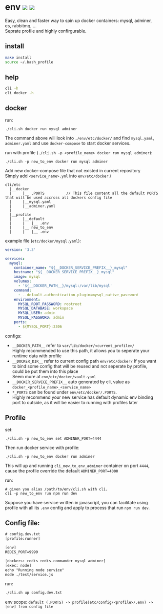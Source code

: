 # env ![](https://github.com/luanphandinh/env/workflows/workspace/badge.svg) ![](https://github.com/luanphandinh/env/workflows/cli/badge.svg)
Easy, clean and faster way to spin up docker containers: mysql, adminer, es, rabbitmq, ...\
Seprate profile and highly confirgurable.

## install
```bash
make install
source ~/.bash_profile
```

## help
```bash
cli -h
cli docker -h
```

## docker
run:
```
./cli.sh docker run mysql adminer
```
The command above will look into `./env/etc/docker/` and find `mysql.yaml`, `adminer.yaml` and use `docker-compose` to start docker services.

run with profile (`./cli.sh -p <profile_name> docker run mysql adminer`):
```
./cli.sh -p new_to_env docker run mysql adminer
```

Add new docker-compose file that not existed in current repository\
Simply add `<service_name>.yml` into `env/etc/docker`.\
```
cli/etc
  |__docker
  |     |__ .PORTS          // This file content all the default PORTS that will be used accross all dockers config file
  |     |__mysql.yaml
  |     |__adminer.yaml
  |
  |__profile
  |     |__default
  |     |   |__ .env
  |     |__ new_to_env
  |     |   |__ .env
```

example file (`etc/docker/mysql.yaml`):
```yaml
version: '3.3'

services:
  mysql:
    container_name: "${__DOCKER_SERVICE_PREFIX__}_mysql"
    hostname: "${__DOCKER_SERVICE_PREFIX__}_mysql"
    image: mysql
    volumes:
      - '${__DOCKER_PATH__}/mysql:/var/lib/mysql'
    command:
      - --default-authentication-plugin=mysql_native_password
    environment:
      MYSQL_ROOT_PASSWORD: rootroot
      MYSQL_DATABASE: workspace
      MYSQL_USER: admin
      MYSQL_PASSWORD: admin
    ports:
      - ${MYSQL_PORT}:3306
```

configs:
* `__DOCKER_PATH__` refer to `var/lib/docker/<current_profile>/`\
Highly recommended to use this path, it allows you to seperate your runtime data with profile
* `__DOCKER_DIR__` refer to current config path `env/etc/docker/`
If you want to bind some config that will be reused and not seperate by profile, could be put them into this place\
Seem more at `env/etc/docker/vault.yaml`
* `__DOCKER_SERVICE_PREFIX__` auto generated by cli, value as `docker_<profile_name>_<service_name>`
* `*_PORTS` can be found under `env/etc/docker/.PORTS`.\
Highly recommend your new service has default dynamic env binding port to outside, as it will be easier to running with profiles later

## Profile

set:
```
./cli.sh -p new_to_env set ADMINER_PORT=4444
```

Then run docker service with profile:
```
./cli.sh -p new_to_env docker run adminer
```
This will up and running `cli_new_to_env_adminer` container on port `4444`, cause the profile override the default `ADMINER_PORT=4000`

run:
```
# given you alias /path/to/env/cli.sh with cli.
cli -p new_to_env run npm run dev
```

Suppose you have service written in javascript, you can facilitate using profile with all its `.env` config and apply to process that run `npm run dev`.

## Config file:
```txt
# config.dev.txt
[profile:runner]

[env]
REDIS_PORT=9999

[dockers: redis redis-commander mysql adminer]
[exec: node]
echo "Running node service"
node ./test/service.js
```
run:

```bash
./cli.sh up config.dev.txt
```

env scope:
`default (.PORTS) -> profile(etc/config/<profile>/.env) -> [env] from config file`
